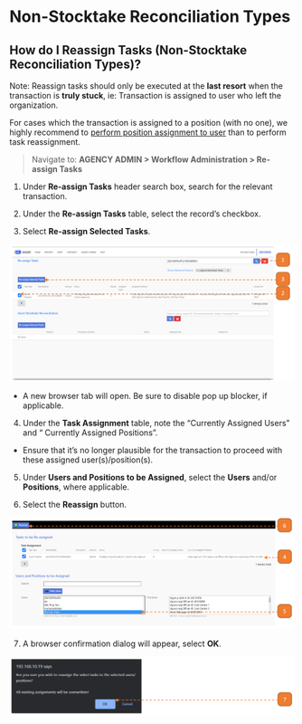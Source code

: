 # Non-Stocktake Reconciliation Types

## How do I Reassign Tasks (Non-Stocktake Reconciliation Types)?

Note: Reassign tasks should only be executed at the **last resort** when the transaction is **truly stuck**, ie: Transaction is assigned to user who left the organization.

For cases which the transaction is assigned to a position (with no one), we highly recommend to [perform position assignment to user](GrantpositiontoUser.md) than to perform task reassignment.

> Navigate to: **AGENCY ADMIN > Workflow Administration > Re-assign Tasks**

1. Under **Re-assign Tasks** header search box, search for the relevant transaction.

2. Under the **Re-assign Tasks** table, select the record’s checkbox.

3. Select **Re-assign Selected Tasks**.

![](images/NonstocktakeRecon.png "NonstocktakeRecon")
 
- A new browser tab will open. Be sure to disable pop up blocker, if applicable.

4. Under the **Task Assignment** table, note the “Currently Assigned Users” and “ Currently Assigned Positions”. 
- Ensure that it’s no longer plausible for the transaction to proceed with these assigned user(s)/position(s).

5. Under **Users and Positions to be Assigned**, select the **Users** and/or **Positions**, where applicable.

6. Select the **Reassign** button.

![](images/NonstocktakeRecon2.png "NonstocktakeRecon2")

7. A browser confirmation dialog will appear, select **OK**.

![](images/NonstocktakeRecon3.png "NonstocktakeRecon3")